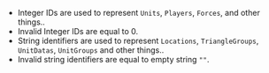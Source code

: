 - Integer IDs are used to represent `Units`, `Players`, `Forces`, and other things..
- Invalid Integer IDs are equal to 0.
- String identifiers are used to represent `Locations`, `TriangleGroups`, `UnitDatas`, `UnitGroups` and other things..
- Invalid string identifiers are equal to empty string `""`.
